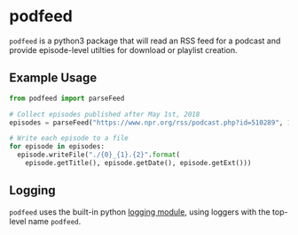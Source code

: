 # podfeed
`podfeed` is a python3 package that will read an RSS feed for a podcast and provide episode-level utilties for download or playlist creation.

## Example Usage
```python
from podfeed import parseFeed

# Collect episodes published after May 1st, 2018 
episodes = parseFeed("https://www.npr.org/rss/podcast.php?id=510289", 1525132800)

# Write each episode to a file
for episode in episodes:
  episode.writeFile("./{0}_{1}.{2}".format(
    episode.getTitle(), episode.getDate(), episode.getExt()))
```

## Logging
`podfeed` uses the built-in python [logging module](https://docs.python.org/3/library/logging.html), using loggers with the top-level name `podfeed`.
